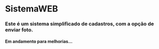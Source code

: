 # SistemaWEB


### Este é um sistema simplificado de cadastros, com a opção de enviar foto.

#### Em andamento para melhorias...


